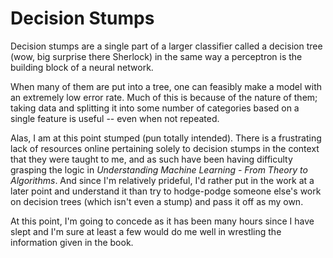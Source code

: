 # Decision Stumps

Decision stumps are a single part of a larger classifier called a decision tree
(wow, big surprise there Sherlock) in the same way a perceptron is the building
block of a neural network.

When many of them are put into a tree, one can feasibly make a model with an
extremely low error rate. Much of this is because of the nature of them; taking
data and splitting it into some number of categories based on a single feature
is useful -- even when not repeated.

Alas, I am at this point stumped (pun totally intended). There is a frustrating
lack of resources online pertaining solely to decision stumps in the context
that they were taught to me, and as such have been having difficulty grasping
the logic in *Understanding Machine Learning - From Theory to Algorithms*.
And since I'm relatively prideful, I'd rather put in the work at a later point
and understand it than try to hodge-podge someone else's work on decision trees
(which isn't even a stump) and pass it off as my own.

At this point, I'm going to concede as it has been many hours since I have slept
and I'm sure at least a few would do me well in wrestling the information given
in the book.
